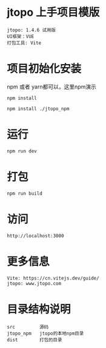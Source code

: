 
# jtopo 上手项目模版
    jtopo: 1.4.6 试用版
    UI框架：VUE
    打包工具: Vite

# 项目初始化安装
npm 或者 yarn都可以，这里npm演示

    npm install

    npm install ./jtopo_npm

# 运行
    npm run dev

# 打包
    npm run build

# 访问
    http://localhost:3000


# 更多信息
    Vite: https://cn.vitejs.dev/guide/
    jtopo: www.jtopo.com

# 目录结构说明
    src         源码
    jtopo_npm   jtopo的本地npm目录
    dist        打包的目录